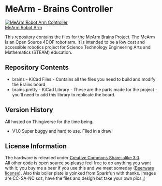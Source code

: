 MeArm - Brains Controller
===========================
[![MeArm Robot Arm Controller](https://ksr-ugc.imgix.net/assets/003/505/891/44663327b71282de1d6ffc44f7a93aaf_original.jpg?v=1427365630&w=700&h=&fit=max&auto=format&q=92&s=dc14e67a3a69a0ebb62f872a5096c1d5)  
MeArm Robot Arm](http://www.phenoptix.com/products/mearm-pocket-sized-robot-arm)

This repository contains the files for the MeArm Brains Project. The MeArm is an Open Source 4DOF robot arm. It is intended to be a low cost and accessible robotics project for Science Technology Engineering Arts and Mathematics (STEAM) education.

Repository Contents
-------------------
* brains - KiCad Files - Contains all the files you need to build and modify the Brains board
* brains.pretty - KiCad Library - These are the parts made for the project - you'll need to add this library to replicate the board.

Version History
---------------

All hosted on Thingiverse for the time being.

* V1.0 Super buggy and hard to use. Filed in a draw!

License Information
-------------------
The hardware is released under [Creative Commons Share-alike 3.0](http://creativecommons.org/licenses/by-sa/3.0/).  
All other code is open source so please feel free to do anything you want with it; you buy me a beer if you use this and we meet someday ([Beerware license](http://en.wikipedia.org/wiki/Beerware)).
Also this boiler plate is yoinked from Sparkfun with thanks. Images are CC-SA-NC soz, have the files and design but take your own pics ;)
